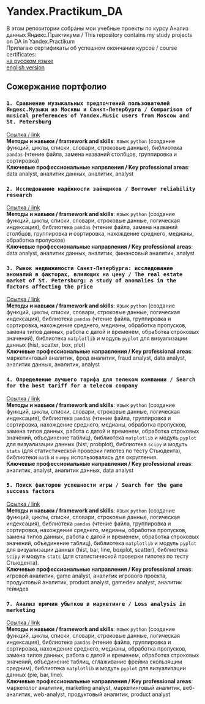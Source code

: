 # Yandex.Practikum_DA
В этом репозитории собраны мои учебные проекты по курсу Анализ данных Яндекс.Практикума / This repository contains my study projects on DA in Yandex.Practikum  
Прилагаю сертификаты об успешном окончании курсов / course certificates:  
[на русском языке](https://github.com/IrinaTetereva/Yandex.Practikum_DA/blob/main/%D0%A1%D0%B5%D1%80%D1%82%D0%B8%D1%84%D0%B8%D0%BA%D0%B0%D1%82.pdf)  
[english version](https://github.com/IrinaTetereva/Yandex.Practikum_DA/blob/main/Certificate.pdf)

## Сожержание портфолио

### `1. Сравнение музыкальных предпочтений пользователей Яндекс.Музыки из Москвы и Санкт-Петербурга / Comparison of musical preferences of Yandex.Music users from Moscow and St. Petersburg`  
   
[Ссылка / link](https://github.com/IrinaTetereva/Yandex.Practikum_DA/tree/main/1_music_preferences_Moscow_vs_StPetereburg)  
**Методы и навыки / framework and skills**: язык `python` (создание функций, циклы, списки, словари, строковые данные), библиотека `pandas` (чтение файла, замена названий столбцов, группировка и сортировка)  
**Ключевые профессиональные напрвления / Key professional areas**: data analyst, аналитик данных, аналитик, analyst  
  
### `2. Исследование надёжности заёмщиков / Borrower reliability research`  
   
[Ссылка / link](https://github.com/IrinaTetereva/Yandex.Practikum_DA/tree/main/2_bank_repayment_of_a_credit/bank_repayment_of_a_credit)  
**Методы и навыки / framework and skills**: язык `python` (создание функций, циклы, списки, словари, строковые данные, логическая индексация), библиотека `pandas` (чтение файла, замена названий столбцов, группировка и сортировка, нахождение среднего, медианы, обработка пропусков)  
**Ключевые профессиональные направления / Key professional areas**: data analyst, аналитик данных, аналитик, финансовый аналитик, analyst  

### `3. Рынок недвижимости Санкт-Петербурга: исследование аномалий в факторах, влияющих на цену / The real estate market of St. Petersburg: a study of anomalies in the factors affecting the price`  
   
[Ссылка / link](https://github.com/IrinaTetereva/Yandex.Practikum_DA/tree/main/3_real_estate_market_analysis_StPeterburg/real_estate_market_analysis_StPeterburg)  
**Методы и навыки / framework and skills**:  язык `python` (создание функций, циклы, списки, словари, строковые данные, логическая индексация), библиотека `pandas` (чтение файла, группировка и сортировка, нахождение среднего, медианы, обработка пропусков, замена типов данных, работа с датой и временем, обработка строковых значений), библиотека `matplotlib` и модуль `pyplot` для визуализации данных (hist, scatter, box, plot)  
**Ключевые профессиональные направления / Key professional areas**: маркетинговый аналитик, фрод аналитик, fraud analyst, data analyst, аналитик данных, аналитик, analyst  
  
### `4. Определение лучшего тарифа для телеком компании / Search for the best tariff for a telecom company`  
   
[Ссылка / link](https://github.com/IrinaTetereva/Yandex.Practikum_DA/tree/main/4_telecom_the_best_tariff/telecom_the_best_tariff)  
**Методы и навыки / framework and skills**: язык `python` (создание функций, циклы, списки, словари, строковые данные, логическая индексация), библиотека `pandas` (чтение файла, группировка и сортировка, нахождение среднего, медианы, обработка пропусков, замена типов данных, работа с датой и временем, обработка строковых значений, объединение таблиц), библиотека `matplotlib` и модуль `pyplot` для визуализации данных (hist, probplot), библиотека `scipy` и модуль `stats` (для статистической проверки гипотез по тесту Стьюдента), библиотеки `math` и `numpy` использовались для округления.  
**Ключевые профессиональные направления / Key professional areas**: аналитик, analyst, аналитик данных, data analyst  
  
### `5. Поиск факторов успешности игры / Search for the game success factors`  
   
[Ссылка / link](https://github.com/IrinaTetereva/Yandex.Practikum_DA/tree/main/5_game_success/game_success)  
**Методы и навыки / framework and skills**: язык `python` (создание функций, циклы, списки, словари, строковые данные, логическая индексация), библиотека `pandas` (чтение файла, группировка и сортировка, нахождение среднего, медианы, обработка пропусков, замена типов данных, работа с датой и временем, обработка строковых значений, объединение таблиц), библиотека `matplotlib` и модуль `pyplot` для визуализации данных (hist, bar, line, boxplot, scatter), библиотека `scipy` и модуль `stats` (для статистической проверки гипотез по тесту Стьюдента).  
**Ключевые профессиональные направления / Key professional areas**: игровой аналитик, game analyst, аналитик игрового проекта, продуктовый аналитик, product analyst, gamedev analyst, аналитик геймдев  

### `7. Анализ причин убытков в маркетинге / Loss analysis in marketing`  
   
[Ссылка / link](https://github.com/IrinaTetereva/Yandex.Practikum_DA/tree/main/7_marketing_losses_reasons/marketing_losses_reasons)  
**Методы и навыки / framework and skills**: язык `python` (создание функций, циклы, списки, словари, строковые данные, логическая индексация), библиотека `pandas` (чтение файла, группировка и сортировка, нахождение среднего, медианы, обработка пропусков, замена типов данных, работа с датой и временем, обработка строковых значений, объединение таблиц, сглаживание фрейма скользящим средним), библиотека `matplotlib` и модуль `pyplot` для визуализации данных (pie, bar, line).    
**Ключевые профессиональные направления / Key professional areas**: маркетолог аналитик, marketing analyst, маркетинговый аналитик, веб-аналитик, web-analyst, продуктовый аналитик, product analyst  
  


    
